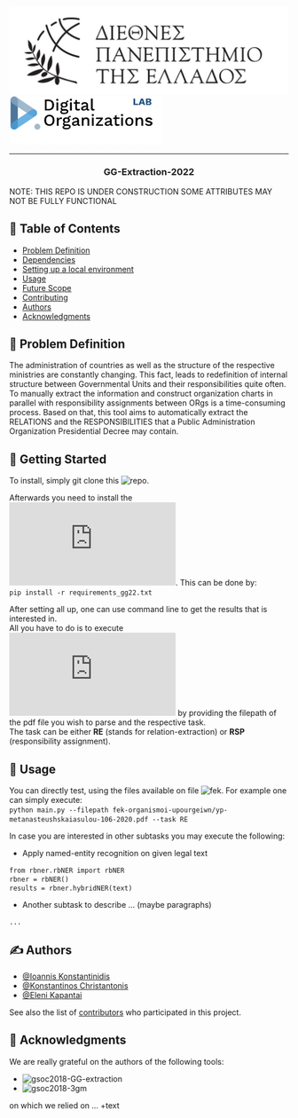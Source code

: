 ![plot](docs/readme_pics/IHU.png)
![plot](docs/readme_pics/DORG-Lab.png)

---

<h3 align="center">GG-Extraction-2022</h3>
NOTE: THIS REPO IS UNDER CONSTRUCTION SOME ATTRIBUTES MAY NOT BE FULLY FUNCTIONAL

## 📝 Table of Contents
- [Problem Definition](#problem_statement)
- [Dependencies](#dependencies)
- [Setting up a local environment](#getting_started)
- [Usage](#usage)
- [Future Scope](#future_scope)
- [Contributing](../CONTRIBUTING.md)
- [Authors](#authors)
- [Acknowledgments](#acknowledgments)

## 🧐 Problem Definition <a name = "problem_statement"></a>
The administration of countries as well as the structure of the respective ministries are constantly changing. This fact, leads to redefinition of internal structure between Governmental Units and their responsibilities quite often. To manually extract the information and construct organization charts in parallel with responsibility assignments between ORgs is a time-consuming process. Based on that, this tool aims to automatically extract the RELATIONS and the RESPONSIBILITIES that a Public Administration Organization Presidential Decree may contain. 

## 🏁 Getting Started <a name = "getting_started"></a>

To install, simply git clone this ![repo](https://github.com/dorg-ihu/gg-extraction-2022/tree/testing).

Afterwards you need to install the ![requirements](https://github.com/dorg-ihu/gg-extraction-2022/blob/testing/requirements_gg22.txt). This can be done by:  
`pip install -r requirements_gg22.txt`

After setting all up, one can use command line to get the results that is interested in.  
All you have to do is to execute ![main.py](https://github.com/dorg-ihu/gg-extraction-2022/blob/testing/main.py) by providing the filepath of the pdf file you wish to parse and the respective task.  
The task can be either **RE** (stands for relation-extraction) or **RSP** (responsibility assignment).  

## 🎈 Usage <a name="usage"></a>
You can directly test, using the files available on file ![fek](https://github.com/dorg-ihu/gg-extraction-2022/tree/testing/fek-organismoi-upourgeiwn).
For example one can simply execute:  
`python main.py --filepath fek-organismoi-upourgeiwn/yp-metanasteushskaiasulou-106-2020.pdf --task RE`

In case you are interested in other subtasks you may execute the following:  
* Apply named-entity recognition on given legal text  
```
from rbner.rbNER import rbNER  
rbner = rbNER()  
results = rbner.hybridNER(text)
```
* Another subtask to describe ... (maybe paragraphs)
```
...
```

## ✍️ Authors <a name = "authors"></a>
- [@Ioannis Konstantinidis](https://github.com/ikonstas-ds)  
- [@Konstantinos Christantonis](https://github.com/konschri)
- [@Eleni Kapantai](https://github.com/ekapantai)


See also the list of [contributors](https://github.com/dorg-ihu/gg-extraction-2022/graphs/contributors) 
who participated in this project.

## 🎉 Acknowledgments <a name = "acknowledgments"></a>
We are really grateful on the authors of the following tools:
- ![gsoc2018-GG-extraction](https://github.com/eellak/gsoc2018-GG-extraction)
- ![gsoc2018-3gm](https://github.com/eellak/gsoc2018-3gm)

on which we relied on ... +text
